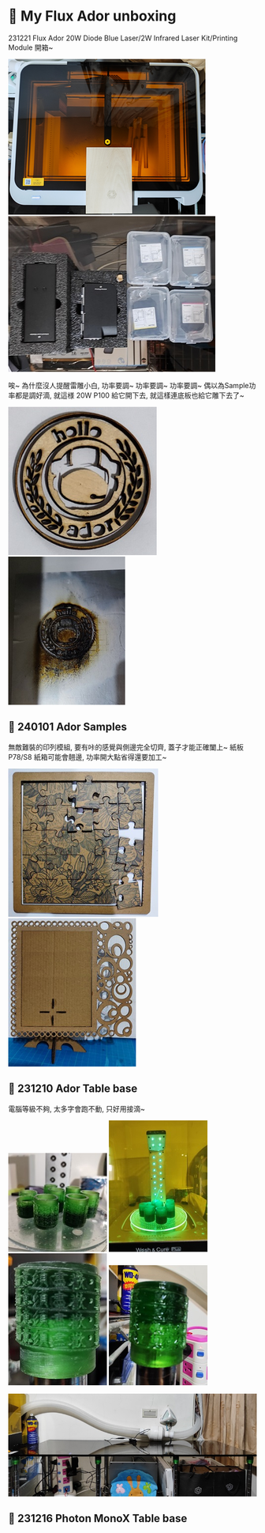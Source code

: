 # 🎡 My Flux Ador unboxing

231221 Flux Ador 20W Diode Blue Laser/2W Infrared Laser Kit/Printing Module 開箱~

![AdorUnboxing1](./img/2024/231221%20AdorUnboxing-1.png)
![AdorUnboxing2](./img/2024/231221%20AdorUnboxing-2.jpg)

唉~ 為什麼沒人提醒雷雕小白, 功率要調~ 功率要調~ 功率要調~
偶以為Sample功率都是調好滴, 就這様 20W P100 給它開下去, 就這樣連底板也給它雕下去了~

![AdorSample1](./img/2024/231224%20AdorSample-1.png)
![AdorSample2](./img/2024/231224%20AdorSample-2.png)

## 🎡 240101 Ador Samples
無敵難裝的印列模組, 要有咔的感覺與側邊完全切齊, 蓋子才能正確闔上~ 紙板 P78/S8 紙箱可能會翹邊, 功率開大點省得還要加工~

![AdorPuzzl](./img/2024/240101%20AdorPuzzle.jpg)
![AdorPhotoFrame](./img/2024/240104%20AdorPhotoFrame.jpg)

## 🎡 231210 Ador Table base

電腦等級不夠, 太多字會跑不動, 只好用接滴~

![TableBase1](./img/2024/231210%20TableBase-1.jpg)
![TableBase2](./img/2024/231210%20TableBase-2.jpg)
![TableBase3](./img/2024/231210%20TableBase-3.jpg)
![TableBase4](./img/2024/231210%20TableBase-4.jpg)

![TableBase5](./img/2024/231210%20TableBase-5a.jpg)

## 🎡 231216 Photon MonoX Table base



